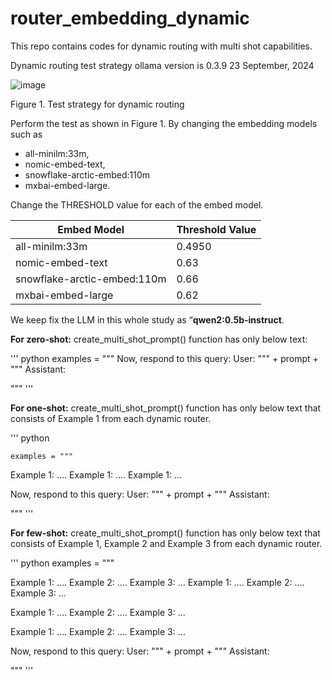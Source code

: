 # router_embedding_dynamic
This repo contains codes for dynamic routing with multi shot capabilities.

Dynamic routing test strategy
ollama version is 0.3.9
23 September, 2024

 ![image](https://github.com/user-attachments/assets/bbcd375c-dfa6-4277-8623-e8aa7c336d1a)

Figure 1. Test strategy for dynamic routing

Perform the test as shown in Figure 1. By changing the embedding models such as 
*	all-minilm:33m,
*	nomic-embed-text,
*	snowflake-arctic-embed:110m
*	mxbai-embed-large.

Change the THRESHOLD value for each of the embed model.

| Embed Model                   | Threshold Value |
|-------------------------------|-----------------|
| all-minilm:33m                | 0.4950          |
| nomic-embed-text              | 0.63            |
| snowflake-arctic-embed:110m   | 0.66            |
| mxbai-embed-large             | 0.62            |


We keep fix the LLM in this whole study as “**qwen2:0.5b-instruct**.

**For zero-shot:** create_multi_shot_prompt() function has only below text:

''' python
examples = """
Now, respond to this query:
User: """ + prompt + """
Assistant:

"""
'''

**For one-shot:** create_multi_shot_prompt() function has only below text that consists of Example 1 from each dynamic router.

''' python

    examples = """

Example 1:
….
Example 1:
….
Example 1:
…

Now, respond to this query:
User: """ + prompt + """
Assistant:

"""
'''

**For few-shot:** create_multi_shot_prompt() function has only below text that consists of Example 1, Example 2 and Example 3 from each dynamic router.

''' python
    examples = """

Example 1:
….
Example 2:
….
Example 3:
…
Example 1:
….
Example 2:
….
Example 3:
…

Example 1:
….
Example 2:
….
Example 3:
…

Example 1:
….
Example 2:
….
Example 3:
…

Now, respond to this query:
User: """ + prompt + """
Assistant:

"""
'''



